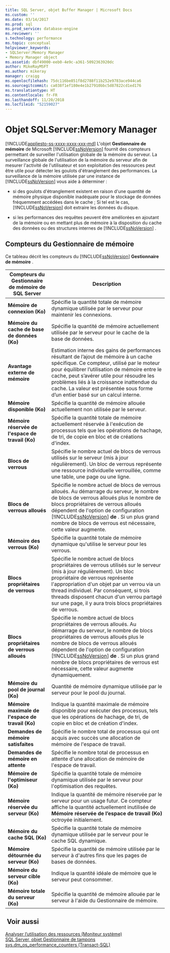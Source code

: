 ```yaml
---
title: SQL Server, objet Buffer Manager | Microsoft Docs
ms.custom: ''
ms.date: 03/14/2017
ms.prod: sql
ms.prod_service: database-engine
ms.reviewer: ''
s.technology: performance
ms.topic: conceptual
helpviewer_keywords:
- SQLServer:Memory Manager
- Memory Manager object
ms.assetid: dbf49000-eeb0-4e9c-a361-5092363920dc
author: MikeRayMSFT
ms.author: mikeray
manager: craigg
ms.openlocfilehash: 75dc116be851f8d2788f11b252e9783ace944ca6
ms.sourcegitcommit: ca038f1ef180e4e1b27910bbc5d87822cd1ed176
ms.translationtype: HT
ms.contentlocale: fr-FR
ms.lasthandoff: 11/20/2018
ms.locfileid: "52159027"
---
```

# <a name="sql-server-memory-manager-object"></a>Objet SQLServer:Memory Manager
[!INCLUDE[appliesto-ss-xxxx-xxxx-xxx-md](../../includes/appliesto-ss-xxxx-xxxx-xxx-md.md)]
  L'objet **Gestionnaire de mémoire** de Microsoft [!INCLUDE[ssNoVersion](../../includes/ssnoversion-md.md)] fournit des compteurs permettant de surveiller l'utilisation globale de la mémoire du serveur. La surveillance globale de l'utilisation de la mémoire du serveur afin de mesurer l'activité de l'utilisateur et son exploitation des ressources peut être utile pour détecter les goulots d'étranglement des performances. La surveillance de la mémoire utilisée par une instance de [!INCLUDE[ssNoVersion](../../includes/ssnoversion-md.md)] vous aide à déterminer :  
  
-   si des goulots d'étranglement existent en raison d'une quantité de mémoire physique disponible inadéquate pour le stockage de données fréquemment accédées dans le cache ; Si tel est le cas, [!INCLUDE[ssNoVersion](../../includes/ssnoversion-md.md)] doit extraire les données du disque.  
  
-   si les performances des requêtes peuvent être améliorées en ajoutant de la mémoire ou en mettant plus de mémoire à la disposition du cache des données ou des structures internes de [!INCLUDE[ssNoVersion](../../includes/ssnoversion-md.md)] .  
  
## <a name="memory-manager-counters"></a>Compteurs du Gestionnaire de mémoire  
 Ce tableau décrit les compteurs du [!INCLUDE[ssNoVersion](../../includes/ssnoversion-md.md)] **Gestionnaire de mémoire** .  
  
|Compteurs du Gestionnaire de mémoire de SQL Server|Description|  
|----------------------------------------|-----------------|  
|**Mémoire de connexion (Ko)**|Spécifie la quantité totale de mémoire dynamique utilisée par le serveur pour maintenir les connexions.|  
|**Mémoire du cache de base de données (Ko)**|Spécifie la quantité de mémoire actuellement utilisée par le serveur pour le cache de la base de données.|  
|**Avantage externe de mémoire**| Estimation interne des gains de performances résultant de l’ajout de mémoire à un cache spécifique. Ce compteur, utilisé par le moteur pour équilibrer l’utilisation de mémoire entre le cache, peut s’avérer utile pour résoudre les problèmes liés à la croissance inattendue du cache. La valeur est présentée sous forme d’un entier basé sur un calcul interne. | 
|**Mémoire disponible (Ko)**|Spécifie la quantité de mémoire allouée actuellement non utilisée par le serveur.|  
|**Mémoire réservée de l'espace de travail (Ko)**|Spécifie la quantité totale de mémoire actuellement réservée à l'exécution de processus tels que les opérations de hachage, de tri, de copie en bloc et de créations d'index.|  
|**Blocs de verrous**|Spécifie le nombre actuel de blocs de verrous utilisés sur le serveur (mis à jour régulièrement). Un bloc de verrous représente une ressource individuelle verrouillée, comme une table, une page ou une ligne.|  
|**Blocs de verrous alloués**|Spécifie le nombre actuel de blocs de verrous alloués. Au démarrage du serveur, le nombre de blocs de verrous alloués plus le nombre de blocs propriétaires de verrous alloués dépendent de l'option de configuration [!INCLUDE[ssNoVersion](../../includes/ssnoversion-md.md)] **de** . Si un plus grand nombre de blocs de verrous est nécessaire, cette valeur augmente.|  
|**Mémoire des verrous (Ko)**|Spécifie la quantité totale de mémoire dynamique qu'utilise le serveur pour les verrous.|  
|**Blocs propriétaires de verrous**|Spécifie le nombre actuel de blocs propriétaires de verrous utilisés sur le serveur (mis à jour régulièrement). Un bloc propriétaire de verrous représente l'appropriation d'un objet par un verrou via un thread individuel. Par conséquent, si trois threads disposent chacun d'un verrou partagé sur une page, il y aura trois blocs propriétaires de verrous.|  
|**Blocs propriétaires de verrous alloués**|Spécifie le nombre actuel de blocs propriétaires de verrous alloués. Au démarrage du serveur, le nombre de blocs propriétaires de verrous alloués plus le nombre de blocs de verrous alloués dépendent de l'option de configuration [!INCLUDE[ssNoVersion](../../includes/ssnoversion-md.md)] **de** . Si un plus grand nombre de blocs propriétaires de verrous est nécessaire, cette valeur augmente dynamiquement.|  
|**Mémoire du pool de journal (Ko)**|Quantité de mémoire dynamique utilisée par le serveur pour le pool du journal.| 
|**Mémoire maximale de l'espace de travail (Ko)**|Indique la quantité maximale de mémoire disponible pour exécuter des processus, tels que les opérations de hachage, de tri, de copie en bloc et de création d'index.|  
|**Demandes de mémoire satisfaites**|Spécifie le nombre total de processus qui ont acquis avec succès une allocation de mémoire de l'espace de travail.|  
|**Demandes de mémoire en attente**|Spécifie le nombre total de processus en attente d'une allocation de mémoire de l'espace de travail.|  
|**Mémoire de l'optimiseur (Ko)**|Spécifie la quantité totale de mémoire dynamique utilisée par le serveur pour l'optimisation des requêtes.|  
|**Mémoire réservée du serveur (Ko)**|Indique la quantité de mémoire réservée par le serveur pour un usage futur. Ce compteur affiche la quantité actuellement inutilisée de **Mémoire réservée de l’espace de travail (Ko)** octroyée initialement.|  
|**Mémoire du cache SQL (Ko)**|Spécifie la quantité totale de mémoire dynamique utilisée par le serveur pour le cache SQL dynamique.|  
|**Mémoire détournée du serveur (Ko)**|Spécifie la quantité de mémoire utilisée par le serveur à d'autres fins que les pages de bases de données.|  
|**Mémoire du serveur cible (Ko)**|Indique la quantité idéale de mémoire que le serveur peut consommer.|  
|**Mémoire totale du serveur (Ko)**|Spécifie la quantité de mémoire allouée par le serveur à l'aide du Gestionnaire de mémoire.|  
  
## <a name="see-also"></a> Voir aussi  
 [Analyser l’utilisation des ressources &#40;Moniteur système&#41;](../../relational-databases/performance-monitor/monitor-resource-usage-system-monitor.md)   
 [SQL Server, objet Gestionnaire de tampons](../../relational-databases/performance-monitor/sql-server-buffer-manager-object.md)   
[sys.dm_os_performance_counters (Transact-SQL)](../../relational-databases/system-dynamic-management-views/sys-dm-os-performance-counters-transact-sql.md)  
  
